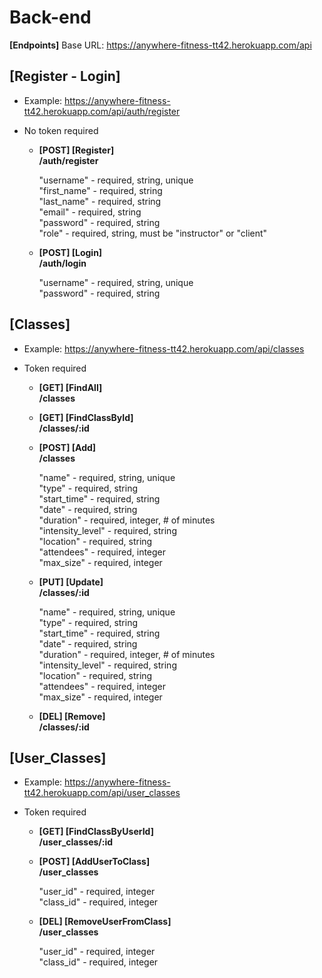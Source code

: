 # Back-end

**[Endpoints]** Base URL: https://anywhere-fitness-tt42.herokuapp.com/api

## [Register - Login]
- Example: https://anywhere-fitness-tt42.herokuapp.com/api/auth/register
- No token required

  * **[POST] [Register]** </br>
    **/auth/register** 
   
    "username" - required, string, unique </br>
    "first_name" - required, string </br>
    "last_name" - required, string </br>
    "email" - required, string </br>
    "password" - required, string </br>
    "role"     - required, string, must be "instructor" or "client" </br>

  * **[POST] [Login]** </br>
    **/auth/login** 
    
    "username" - required, string, unique </br>
    "password" - required, string </br>

## [Classes]  
- Example: https://anywhere-fitness-tt42.herokuapp.com/api/classes
- Token required

  * **[GET] [FindAll]** </br>
    **/classes**

  * **[GET] [FindClassById]** </br>
    **/classes/:id**

  * **[POST] [Add]** </br>
    **/classes**
    
    "name" - required, string, unique </br>
    "type" - required, string </br>
    "start_time" - required, string </br>
    "date" - required, string </br>
    "duration" - required, integer, # of minutes </br>
    "intensity_level" - required, string </br>
    "location" - required, string </br>
    "attendees" - required, integer </br>
    "max_size" - required, integer </br>

  * **[PUT] [Update]** </br>
    **/classes/:id**
    
    "name" - required, string, unique </br>
    "type" - required, string </br>
    "start_time" - required, string </br>
    "date" - required, string </br>
    "duration" - required, integer, # of minutes </br>
    "intensity_level" - required, string </br>
    "location" - required, string </br>
    "attendees" - required, integer </br>
    "max_size" - required, integer </br>

  * **[DEL] [Remove]** </br>
    **/classes/:id**

## [User_Classes]  
- Example: https://anywhere-fitness-tt42.herokuapp.com/api/user_classes
- Token required

  * **[GET] [FindClassByUserId]** </br>
    **/user_classes/:id**

  * **[POST] [AddUserToClass]** </br>
    **/user_classes** 

    "user_id" - required, integer </br>
    "class_id" - required, integer </br>

  * **[DEL] [RemoveUserFromClass]** </br>
    **/user_classes** 

    "user_id" - required, integer </br>
    "class_id" - required, integer </br>
